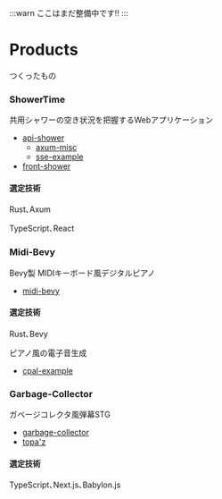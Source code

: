 :::warn
ここはまだ整備中です!!
:::

# Products
つくったもの

### ShowerTime
共用シャワーの空き状況を把握するWebアプリケーション

- [api-shower](https://github.com/raiga0310/api-shower)
    - [axum-misc](https://github.com/raiga0310/axum-misc)
    - [sse-example](https://github.com/raiga0310/sse-example)
- [front-shower](https://github.com/raiga0310/front-shower)

#### 選定技術
Rust､Axum

TypeScript､React

### Midi-Bevy
Bevy製 MIDIキーボード風デジタルピアノ

- [midi-bevy](https://github.com/raiga0310/midi-bevy)

#### 選定技術
Rust､Bevy

ピアノ風の電子音生成
- [cpal-example](https://github.com/raiga0310/cpal-example)

### Garbage-Collector
ガベージコレクタ風弾幕STG

- [garbage-collector](https://game.a6x.dev)
- [topa'z](https://topaz.dev/projects/50c8c6208a1e8e39e421)

#### 選定技術
TypeScript､Next.js､Babylon.js